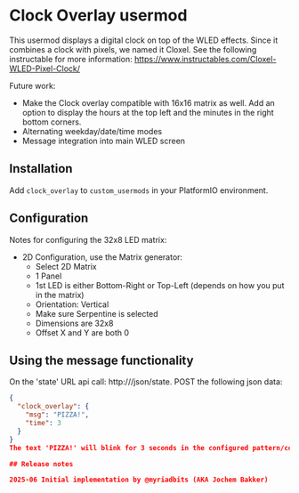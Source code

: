 # Clock Overlay usermod

This usermod displays a digital clock on top of the WLED effects. Since it combines a clock with pixels, we named it Cloxel.
See the following instructable for more information:
https://www.instructables.com/Cloxel-WLED-Pixel-Clock/

Future work:
- Make the Clock overlay compatible with 16x16 matrix as well. Add an option to display the hours at the top left and the minutes in the right bottom corners.
- Alternating weekday/date/time modes
- Message integration into main WLED screen 

## Installation 

Add `clock_overlay` to `custom_usermods` in your PlatformIO environment.

## Configuration

Notes for configuring the 32x8 LED matrix:
- 2D Configuration, use the Matrix generator:
  - Select 2D Matrix
  - 1 Panel
  - 1st LED is either Bottom-Right or Top-Left (depends on how you put in the matrix)
  - Orientation: Vertical
  - Make sure Serpentine is selected
  - Dimensions are 32x8
  - Offset X and Y are both 0

## Using the message functionality
On the 'state' URL api call: http://<IP address or localname>/json/state.
POST the following json data:
```json
{
  "clock_overlay": {
    "msg": "PIZZA!",
    "time": 3
  }
}
The text 'PIZZA!' will blink for 3 seconds in the configured pattern/colors. After 3s the normal time will be displayed again.

## Release notes

2025-06 Initial implementation by @myriadbits (AKA Jochem Bakker)

